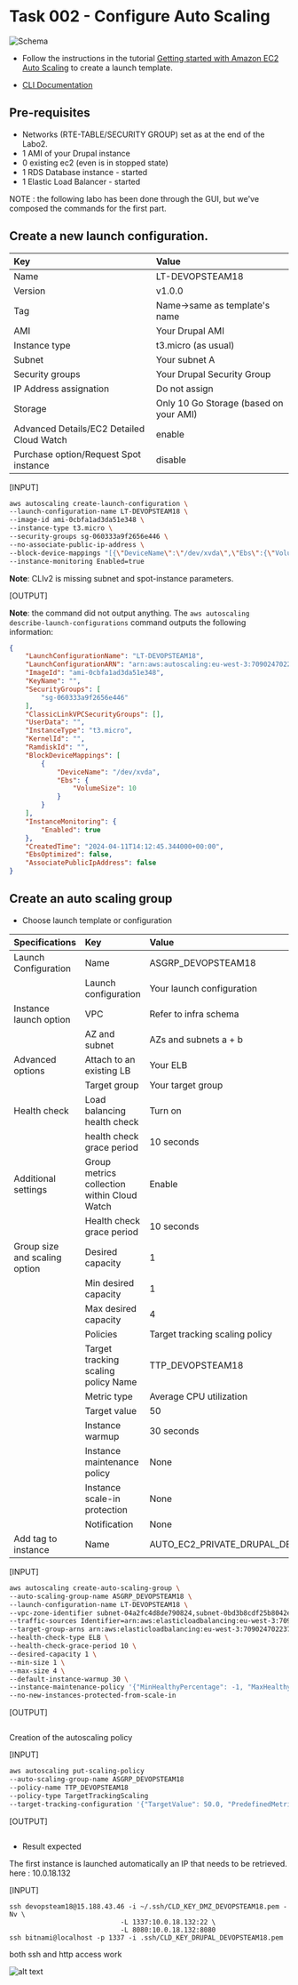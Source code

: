 # Task 002 - Configure Auto Scaling

![Schema](./img/CLD_AWS_INFA.PNG)

* Follow the instructions in the tutorial [Getting started with Amazon EC2 Auto Scaling](https://docs.aws.amazon.com/autoscaling/ec2/userguide/GettingStartedTutorial.html) to create a launch template.

* [CLI Documentation](https://docs.aws.amazon.com/cli/latest/reference/autoscaling/)

## Pre-requisites

* Networks (RTE-TABLE/SECURITY GROUP) set as at the end of the Labo2.
* 1 AMI of your Drupal instance
* 0 existing ec2 (even is in stopped state)
* 1 RDS Database instance - started
* 1 Elastic Load Balancer - started

NOTE : the following labo has been done through the GUI, but we've composed the commands for the first part.

## Create a new launch configuration. 

| Key                                       | Value                                  |
| :---------------------------------------- | :------------------------------------- |
| Name                                      | LT-DEVOPSTEAM18                        |
| Version                                   | v1.0.0                                 |
| Tag                                       | Name->same as template's name          |
| AMI                                       | Your Drupal AMI                        |
| Instance type                             | t3.micro (as usual)                    |
| Subnet                                    | Your subnet A                          |
| Security groups                           | Your Drupal Security Group             |
| IP Address assignation                    | Do not assign                          |
| Storage                                   | Only 10 Go Storage (based on your AMI) |
| Advanced Details/EC2 Detailed Cloud Watch | enable                                 |
| Purchase option/Request Spot instance     | disable                                |

\[INPUT\]

```bash
aws autoscaling create-launch-configuration \
--launch-configuration-name LT-DEVOPSTEAM18 \
--image-id ami-0cbfa1ad3da51e348 \
--instance-type t3.micro \
--security-groups sg-060333a9f2656e446 \
--no-associate-public-ip-address \
--block-device-mappings "[{\"DeviceName\":\"/dev/xvda\",\"Ebs\":{\"VolumeSize\":10}}]" \
--instance-monitoring Enabled=true
```

**Note**: CLIv2 is missing subnet and spot-instance parameters.

\[OUTPUT\]

**Note**: the command did not output anything. The `aws autoscaling describe-launch-configurations` 
command outputs the following information:

```json
{
    "LaunchConfigurationName": "LT-DEVOPSTEAM18",
    "LaunchConfigurationARN": "arn:aws:autoscaling:eu-west-3:709024702237:launchConfiguration:f85f1c1f-168d-4f3e-99f0-358103081550:launchConfigurationName/LT-DEVOPSTEAM18",
    "ImageId": "ami-0cbfa1ad3da51e348",
    "KeyName": "",
    "SecurityGroups": [
        "sg-060333a9f2656e446"
    ],
    "ClassicLinkVPCSecurityGroups": [],
    "UserData": "",
    "InstanceType": "t3.micro",
    "KernelId": "",
    "RamdiskId": "",
    "BlockDeviceMappings": [
        {
            "DeviceName": "/dev/xvda",
            "Ebs": {
                "VolumeSize": 10
            }
        }
    ],
    "InstanceMonitoring": {
        "Enabled": true
    },
    "CreatedTime": "2024-04-11T14:12:45.344000+00:00",
    "EbsOptimized": false,
    "AssociatePublicIpAddress": false
}
```

## Create an auto scaling group

* Choose launch template or configuration

| Specifications                | Key                                         | Value                                  |
| :---------------------------- | :------------------------------------------ |:-------------------------------------- |
| Launch Configuration          | Name                                        | ASGRP_DEVOPSTEAM18                     |
|                               | Launch configuration                        | Your launch configuration              |
| Instance launch option        | VPC                                         | Refer to infra schema                  |
|                               | AZ and subnet                               | AZs and subnets a + b                  |
| Advanced options              | Attach to an existing LB                    | Your ELB                               |
|                               | Target group                                | Your target group                      |
| Health check                  | Load balancing health check                 | Turn on                                |
|                               | health check grace period                   | 10 seconds                             |
| Additional settings           | Group metrics collection within Cloud Watch | Enable                                 |
|                               | Health check grace period                   | 10 seconds                             |
| Group size and scaling option | Desired capacity                            | 1                                      |
|                               | Min desired capacity                        | 1                                      |
|                               | Max desired capacity                        | 4                                      |
|                               | Policies                                    | Target tracking scaling policy         |
|                               | Target tracking scaling policy Name         | TTP_DEVOPSTEAM18                       |
|                               | Metric type                                 | Average CPU utilization                |
|                               | Target value                                | 50                                     |
|                               | Instance warmup                             | 30 seconds                             |
|                               | Instance maintenance policy                 | None                                   |
|                               | Instance scale-in protection                | None                                   |
|                               | Notification                                | None                                   |
| Add tag to instance           | Name                                        | AUTO_EC2_PRIVATE_DRUPAL_DEVOPSTEAM18   |

\[INPUT\]

```bash
aws autoscaling create-auto-scaling-group \
--auto-scaling-group-name ASGRP_DEVOPSTEAM18 \
--launch-configuration-name LT-DEVOPSTEAM18 \
--vpc-zone-identifier subnet-04a2fc4d8de790824,subnet-0bd3b8cdf25b8042e \
--traffic-sources Identifier=arn:aws:elasticloadbalancing:eu-west-3:709024702237:loadbalancer/app/ELB-DEVOPSTEAM18/3e4bba27bd1aeeff,Type=elbv2 \
--target-group-arns arn:aws:elasticloadbalancing:eu-west-3:709024702237:targetgroup/TG-DEVOPSTEAM18/99ff61700d72e152 \
--health-check-type ELB \
--health-check-grace-period 10 \
--desired-capacity 1 \
--min-size 1 \
--max-size 4 \
--default-instance-warmup 30 \
--instance-maintenance-policy '{"MinHealthyPercentage": -1, "MaxHealthyPercentage": -1}' \
--no-new-instances-protected-from-scale-in
```

\[OUTPUT\]
```bash
```

Creation of the autoscaling policy

\[INPUT\]
```bash
aws autoscaling put-scaling-policy
--auto-scaling-group-name ASGRP_DEVOPSTEAM18
--policy-name TTP_DEVOPSTEAM18
--policy-type TargetTrackingScaling
--target-tracking-configuration '{"TargetValue": 50.0, "PredefinedMetricSpecification": {"PredefinedMetricType": "ASGAverageCPUUtilization"}}'
```

\[OUTPUT\]
```bash
```

* Result expected

The first instance is launched automatically an IP that needs to be retrieved. 
here : 10.0.18.132

\[INPUT\]
```
ssh devopsteam18@15.188.43.46 -i ~/.ssh/CLD_KEY_DMZ_DEVOPSTEAM18.pem -Nv \
                            -L 1337:10.0.18.132:22 \
                            -L 8080:10.0.18.132:8080
ssh bitnami@localhost -p 1337 -i .ssh/CLD_KEY_DRUPAL_DEVOPSTEAM18.pem
```

both ssh and http access work

![alt text](img/001-login.png)
